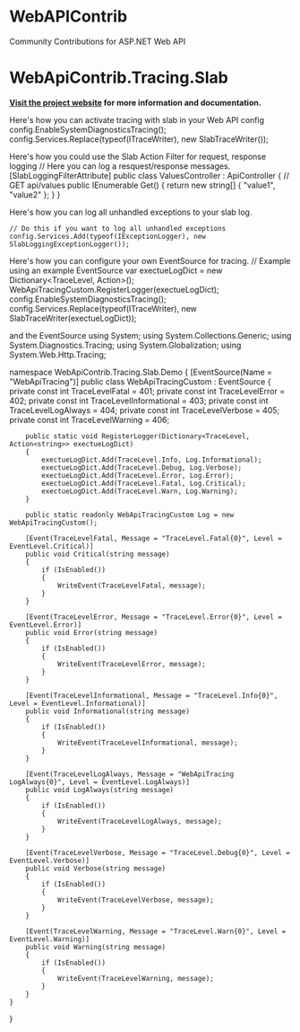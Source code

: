 WebAPIContrib
=============

Community Contributions for ASP.NET Web API

WebApiContrib.Tracing.Slab
=============================

**[Visit the project website][project-website] for more information and documentation.**

[project-website]: http://damienbod.wordpress.com/2014/04/10/web-api-tracing-with-slab-and-elasticsearch/

Here's how you can activate tracing with slab in your Web API config
	config.EnableSystemDiagnosticsTracing();
    config.Services.Replace(typeof(ITraceWriter), new SlabTraceWriter());
			
Here's how you could use the Slab Action Filter for request, response logging
  // Here you can log a resquest/response  messages.
    [SlabLoggingFilterAttribute]
    public class ValuesController : ApiController
    {
        // GET api/values
        public IEnumerable<string> Get()
        {
            return new string[] { "value1", "value2" };
        }
    }
	
Here's how you can log all unhandled exceptions to your slab log.

    // Do this if you want to log all unhandled exceptions
    config.Services.Add(typeof(IExceptionLogger), new SlabLoggingExceptionLogger());
	
Here's how you can configure your own EventSource for tracing.
	// Example using an example EventSource
    var exectueLogDict = new Dictionary<TraceLevel, Action<string>>();
    WebApiTracingCustom.RegisterLogger(exectueLogDict);
    config.EnableSystemDiagnosticsTracing();
    config.Services.Replace(typeof(ITraceWriter), new SlabTraceWriter(exectueLogDict));
	
and the EventSource
using System;
using System.Collections.Generic;
using System.Diagnostics.Tracing;
using System.Globalization;
using System.Web.Http.Tracing;

namespace WebApiContrib.Tracing.Slab.Demo
{
    [EventSource(Name = "WebApiTracing")]
    public class WebApiTracingCustom : EventSource
    {
        private const int TraceLevelFatal = 401;
        private const int TraceLevelError = 402;
        private const int TraceLevelInformational = 403;
        private const int TraceLevelLogAlways = 404;
        private const int TraceLevelVerbose = 405;
        private const int TraceLevelWarning = 406;

        public static void RegisterLogger(Dictionary<TraceLevel, Action<string>> exectueLogDict)
        {
            exectueLogDict.Add(TraceLevel.Info, Log.Informational);
            exectueLogDict.Add(TraceLevel.Debug, Log.Verbose);
            exectueLogDict.Add(TraceLevel.Error, Log.Error);
            exectueLogDict.Add(TraceLevel.Fatal, Log.Critical);
            exectueLogDict.Add(TraceLevel.Warn, Log.Warning);
        }

        public static readonly WebApiTracingCustom Log = new WebApiTracingCustom();

        [Event(TraceLevelFatal, Message = "TraceLevel.Fatal{0}", Level = EventLevel.Critical)]
        public void Critical(string message)
        {
            if (IsEnabled())
            {
                WriteEvent(TraceLevelFatal, message);
            }          
        }

        [Event(TraceLevelError, Message = "TraceLevel.Error{0}", Level = EventLevel.Error)]
        public void Error(string message)
        {
            if (IsEnabled())
            {
                WriteEvent(TraceLevelError, message);
            }
        }

        [Event(TraceLevelInformational, Message = "TraceLevel.Info{0}", Level = EventLevel.Informational)]
        public void Informational(string message)
        {
            if (IsEnabled())
            {
                WriteEvent(TraceLevelInformational, message);
            }
        }

        [Event(TraceLevelLogAlways, Message = "WebApiTracing LogAlways{0}", Level = EventLevel.LogAlways)]
        public void LogAlways(string message)
        {
            if (IsEnabled())
            {
                WriteEvent(TraceLevelLogAlways, message);
            }
        }

        [Event(TraceLevelVerbose, Message = "TraceLevel.Debug{0}", Level = EventLevel.Verbose)]
        public void Verbose(string message)
        {
            if (IsEnabled())
            {
                WriteEvent(TraceLevelVerbose, message);
            }
        }

        [Event(TraceLevelWarning, Message = "TraceLevel.Warn{0}", Level = EventLevel.Warning)]
        public void Warning(string message)
        {
            if (IsEnabled())
            {
                WriteEvent(TraceLevelWarning, message);
            }
        }
    }
}
